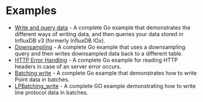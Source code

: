 # Examples

- [Write and query data](Basic/basic.go) - A complete Go example that demonstrates the different ways of writing data, and then queries your data stored in InfluxDB v3 (formerly InfluxDB IOx).
- [Downsampling](Downsampling/downsampling.go) - A complete Go example that uses a downsampling query and then writes downsampled data back to a different table.
- [HTTP Error Handling](HTTPErrorHandled/httpErrorHandled.go) - A complete Go example for reading HTTP headers in case of an server error occurs.
- [Batching write](Batching/batching.go) - A complete Go example that demonstrates how to write Point data in batches.
- [LPBatching_write](LPBatchin/lpBatching.go) - A complete GO example demonstrating how to write line protocol data in batches.
